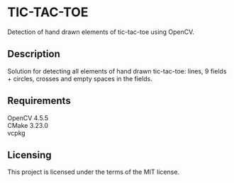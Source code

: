 # TIC-TAC-TOE
Detection of hand drawn elements of tic-tac-toe using OpenCV.

## Description
Solution for detecting all elements of hand drawn tic-tac-toe: lines, 9 fields + circles, crosses and empty spaces in the fields.

## Requirements
OpenCV 4.5.5<br/>
CMake 3.23.0<br/>
vcpkg

## Licensing
This project is licensed under the terms of the MIT license.
